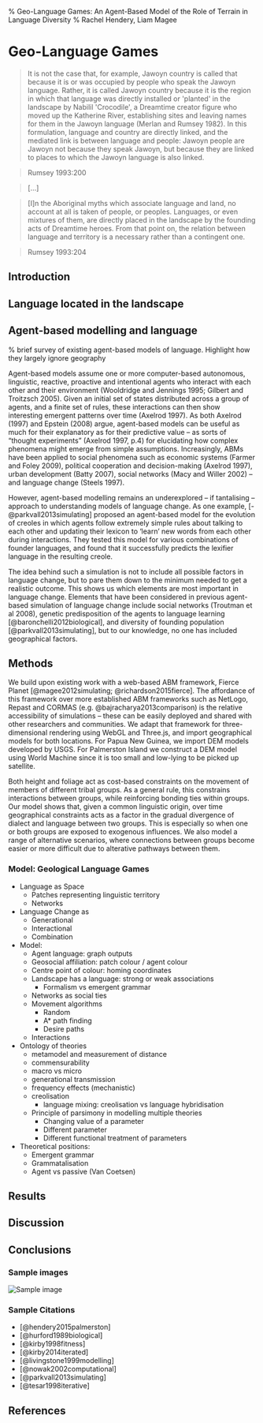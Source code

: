 % Geo-Language Games: An Agent-Based Model of the Role of Terrain in Language Diversity
% Rachel Hendery, Liam Magee

# Geo-Language Games
> It is not the case that, for example, Jawoyn country is called that because it is or was occupied by people who speak the Jawoyn language. Rather, it is called Jawoyn country because it is the region in which that language was directly installed or 'planted' in the landscape by Nabilil 'Crocodile', a Dreamtime creator figure who moved up the Katherine River, establishing sites and leaving names for them in the Jawoyn language (Merlan and Rumsey 1982). In this formulation, language and country are directly linked, and the mediated link is between language and people: Jawoyn people are Jawoyn not because they speak Jawoyn, but because they are linked to places to which the Jawoyn language is also linked.

> Rumsey 1993:200

> [...]

> [I]n the Aboriginal myths which associate language and land, no account at all is taken of people, or peoples. Languages, or even mixtures of them, are directly placed in the landscape by the founding acts of Dreamtime heroes. From that point on, the relation between language and territory is a necessary rather than a contingent one.

> Rumsey 1993:204

<!--- note: I'd rather find a quote from an Aboriginal person directly, rather than from a white anthropologist, but this can be a placeholder til I find something better. At least Alan writes well. -->

## Introduction



## Language located in the landscape
<!--- something about Aboriginal conceptions of language and space; linguistic models disconnected with landscape -->

## Agent-based modelling and language

% brief survey of existing agent-based models of language. Highlight how they largely ignore geography

<!--- have copied in the following couple of paragraphs from our DH abstract. They'll need some revision if we end up using them. I haven't formatted the references or added them to a bib file yet either. -->

Agent-based models assume one or more computer-based autonomous, linguistic, reactive, proactive and intentional agents who interact with each other and their environment (Wooldridge and Jennings 1995; Gilbert and Troitzsch 2005). Given an initial set of states distributed across a group of agents, and a finite set of rules, these interactions can then show interesting emergent patterns over time (Axelrod 1997). As both Axelrod (1997) and Epstein (2008) argue, agent-based models can be useful as much for their explanatory as for their predictive value – as sorts of “thought experiments” (Axelrod 1997, p.4) for elucidating how complex phenomena might emerge from simple assumptions. Increasingly, ABMs have been applied to social phenomena such as economic systems (Farmer and Foley 2009), political cooperation and decision-making (Axelrod 1997), urban development (Batty 2007), social networks (Macy and Willer 2002) – and language change (Steels 1997). 

However, agent-based modelling remains an underexplored – if tantalising – approach to understanding models of language change. As one example, [-@parkvall2013simulating] proposed an agent-based model for the evolution of creoles in which agents follow extremely simple rules about talking to each other and updating their lexicon to ‘learn’ new words from each other during interactions. They tested this model for various combinations of founder languages, and found that it successfully predicts the lexifier language in the resulting creole. 

The idea behind such a simulation is not to include all possible factors in language change, but to pare them down to the minimum needed to get a realistic outcome. This shows us which elements are most important in language change. Elements that have been considered in previous agent-based simulation of language change include social networks (Troutman et al 2008), genetic predisposition of the agents to language learning [@baronchelli2012biological], and diversity of founding population [@parkvall2013simulating], but to our knowledge, no one has included geographical factors.


## Methods
<!--- I don't know how much detail we want to go into here. Just an outline of how it can work? Or an example of a model and what we gain from it? -->

<!--- Again, have copy-pastaed relevant paras from our abstract -->
We build upon existing work with a web-based ABM framework, Fierce Planet [@magee2012simulating; @richardson2015fierce]. The affordance of this framework over more established ABM frameworks such as NetLogo, Repast and CORMAS (e.g. @bajracharya2013comparison) is the relative accessibility of simulations – these can be easily deployed and shared with other researchers and communities. We adapt that framework for three-dimensional rendering using WebGL and Three.js, and import geographical models for both locations. For Papua New Guinea, we import DEM models developed by USGS. For Palmerston Island we construct a DEM model using World Machine since it is too small and low-lying to be picked up satellite. 

Both height and foliage act as cost-based constraints on the movement of members of different tribal groups. As a general rule, this constrains interactions between groups, while reinforcing bonding ties within groups. Our model shows that, given a common linguistic origin, over time geographical constraints acts as a factor in the gradual divergence of dialect and language between two groups. This is especially so when one or both groups are exposed to exogenous influences. We also model a range of alternative scenarios, where connections between groups become easier or more difficult due to alterative pathways between them. 


### Model: Geological Language Games

* Language as Space
    - Patches representing linguistic territory
    - Networks
* Language Change as 
    - Generational 
    - Interactional
    - Combination
* Model:
    - Agent language: graph outputs
    - Geosocial affiliation: patch colour / agent colour
    - Centre point of colour: homing coordinates
    - Landscape has a language: strong or weak associations
        + Formalism vs emergent grammar
    - Networks as social ties
    - Movement algorithms
        + Random
        + A* path finding
        + Desire paths
    - Interactions
* Ontology of theories 
    - metamodel and measurement of distance
    - commensurability
    - macro vs micro
    - generational transmission
    - frequency effects (mechanistic)
    - creolisation
        + language mixing: creolisation vs language hybridisation
    - Principle of parsimony in modelling multiple theories
        + Changing value of a parameter
        + Different parameter
        + Different functional treatment of parameters
* Theoretical positions: 
    - Emergent grammar
    - Grammatalisation
    - Agent vs passive (Van Coetsen)



## Results


## Discussion


## Conclusions


### Sample images

![Sample image](images/fp1.png)


### Sample Citations

 - [@hendery2015palmerston]
 - [@hurford1989biological]
 - [@kirby1998fitness]
 - [@kirby2014iterated]
 - [@livingstone1999modelling]
 - [@nowak2002computational]
 - [@parkvall2013simulating]
 - [@tesar1998iterative]


## References
